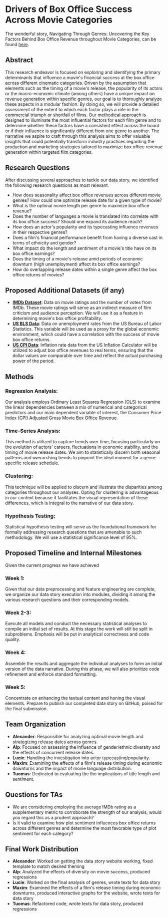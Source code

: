 # Drivers of Box Office Success Across Movie Categories

The wonderful story, Navigating Through Genres: Uncovering the Key Factors Behind Box Office Revenue throughout Movie Categories, can be found [here](https://alexander-schaller.github.io/ada-2023-project-topfive/data-story/).

## Abstract  

This research endeavor is focused on exploring and identifying the primary determinants that influence a movie's financial success at the box office across different cinematic categories. Driven by the assumption that elements such as the timing of a movie's release, the popularity of its actors or the macro-economic climate (among others) have a unique impact on revenue generation within specific genres, our goal is to thoroughly analyze these aspects in a modular fashion. By doing so, we will provide a detailed assessment of the extent to which each factor plays a role in the commercial triumph or shortfall of films. Our methodical approach is designed to illuminate the most influential factors for each film genre and to determine whether these factors have a consistent effect across the board or if their influence is significantly different from one genre to another. The narrative we aspire to craft through this analysis aims to offer valuable insights that could potentially transform industry practices regarding the production and marketing strategies tailored to maximize box office revenue generation within targeted film categories.

## Research Questions
After discussing several approaches to tackle our data story, we identified the following research questions as most relevant.

- How does seasonality affect box office revenues across different movie genres? How could one optimize release date for a given type of movie?
- What is the optimal movie length per genre to maximize box office revenue?
- Does the number of languages a movie is translated into correlate with its box office success? Should one expand its audience reach?
- How does an actor's popularity and its typecasting influence revenues in their respective genres?
- Does a film's financial performance benefit from having a diverse cast in terms of ethnicity and gender? 
- What impact do the length and sentiment of a movie's title have on its box office earnings?
- Does the timing of a movie's release amid periods of economic downturn (high unemployment) affect its box office earnings?
- How do overlapping release dates within a single genre affect the box office returns of movies?

## Proposed Additional Datasets (if any)
- [**IMDb Dataset**](https://datasets.imdbws.com): Data on movie ratings and the number of votes from IMDb. These movie ratings will serve as an indirect measure of film criticism and audience perception. We will use it as a feature in determining movie's box office profitability. 
- [**US BLS Data**](https://data.bls.gov/timeseries/LNS14000000): Data on unemployment rates from the US Bureau of Labor Statistics. This variable will be used as a proxy for the global economic environment, which could have a correlation with the success of movie box office returns. 
- [**US CPI Data**](https://www.usinflationcalculator.com/inflation/consumer-price-index-and-annual-percent-changes-from-1913-to-2008/): Inflation rate data from the US Inflation Calculator will be utilized to adjust box office revenues to real terms, ensuring that the dollar values are comparable over time and reflect the actual purchasing power of the period. 


## Methods

### Regression Analysis: 

Our analysis employs Ordinary Least Squares Regression (OLS) to examine the linear dependencies between a mix of numerical and categorical predictors and our main dependent variable of interest, the Consumer Price Index (CPI) Adjusted Gross Movie Box Office Revenue.

### Time-Series Analysis: 

This method is utilized to capture trends over time, focusing particularly on the evolution of actors' careers, fluctuations in economic stability, and the timing of movie release dates. We aim to statistically discern both seasonal patterns and overarching trends to pinpoint the ideal moment for a genre-specific release schedule.

### Clustering:

This technique will be applied to discern and illustrate the disparities among categories throughout our analyses. Opting for clustering is advantageous in our context because it facilitates the visual representation of these differences, which is integral to the narrative of our data story.

### Hypothesis Testing:

Statistical hypothesis testing will serve as the foundational framework for formally addressing research questions that are amenable to such methodology. We will use a statistical significance level of 95%.


## Proposed Timeline and Internal Milestones

Given the current progress we have achieved 

### Week 1: 

Given that our data preprocessing and feature engineering are complete, we organize our data story execution into modules, dividing it among the various research questions and their corresponding models.

### Week 2-3: 

Execute all models and conduct the necessary statistical analyses to compile an initial set of results. At this stage the work will still be split in subproblems. Emphasis will be put in analytical correctness and code quality.  

### Week 4:

Assemble the results and aggregate the individual analyses to form an initial version of the data narrative. During this phase, we will also prioritize code refinement and enforce standard formatting.

### Week 5:

Concentrate on enhancing the textual content and honing the visual elements. Prepare to publish our completed data story on GitHub, poised for the final submission.


## Team Organization
- **Alexander**: Responsible for analyzing optimal movie length and strategizing release dates across genres.
- **Alp**: Focused on assessing the influence of gender/ethnic diversity and the effects of concurrent release dates.
- **Lucie**: Handling the investigation into actor typecasting/popularity.
- **Maxim**: Examining the effects of a film's release timing during economic downturns and the impact of movie language distribution.
- **Tuomas**: Dedicated to evaluating the the implications of title length and sentiment.


## Questions for TAs
- We are considering employing the average IMDb rating as a supplementary metric to corroborate the strength of our analysis; would you regard this as a prudent approach?
- Is it valid to examine how plot sentiment influences box office returns across different genres and determine the most favorable type of plot sentiment for each category?

## Final Work Distribution

- **Alexander**: Worked on getting the data story website working, fixed template to match desired theming
- **Alp**: Analyzed the effects of diversity on movie success, produced regressions
- **Lucie**: Worked on the final analysis of genres, wrote texts for data story
- **Maxim**: Examined the effects of a film's release timing during economic downturns, produced interactive graphs for the website, wrote texts for data story
- **Tuomas**: Refactored code, wrote texts for data story, produced regressions


